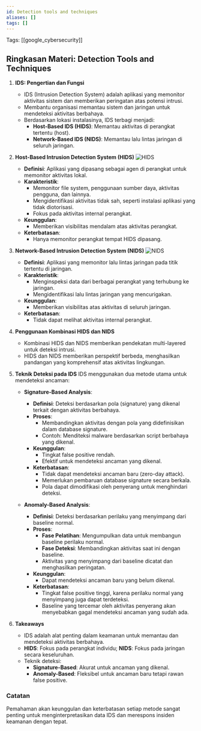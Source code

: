 ```yaml
---
id: Detection tools and techniques
aliases: []
tags: []
---
```


Tags: [[google_cybersecurity]]

## Ringkasan Materi: Detection Tools and Techniques

1. **IDS: Pengertian dan Fungsi**
   - IDS (Intrusion Detection System) adalah aplikasi yang memonitor aktivitas sistem dan memberikan peringatan atas potensi intrusi.
   - Membantu organisasi memantau sistem dan jaringan untuk mendeteksi aktivitas berbahaya.
   - Berdasarkan lokasi instalasinya, IDS terbagi menjadi:
     - **Host-Based IDS (HIDS)**: Memantau aktivitas di perangkat tertentu (host).
     - **Network-Based IDS (NIDS)**: Memantau lalu lintas jaringan di seluruh jaringan.

2. **Host-Based Intrusion Detection System (HIDS)**
![HIDS](https://d3c33hcgiwev3.cloudfront.net/imageAssetProxy.v1/r9hBQHsQSv-hult8KB1V8g_17a68a6257c143738588e048ca8d26f1_FhxPKoFNfXgXc6ReM_Srb2o974QJ0U-ULsPViUoB-bhM_iCgEJA4kCxBBaXg8V_I8OgPIpF5g77EffByf9aub_pTG33UzSLum4eyKCK7YZPXGvZjqG1jLW-bJ4yozWlzoOSJ7i99ZiyAfKfNBe0DyFMKE3UyQv--RRTEACIegsbPdyqlv4gHQAGRdIyMMQ?expiry=1736294400000&hmac=5Gs4ZhPJ8q4glUl25NaoVLUZ5BZ2xSPZmualxNtYd04)
   - **Definisi**: Aplikasi yang dipasang sebagai agen di perangkat untuk memonitor aktivitas lokal.
   - **Karakteristik**:
     - Memonitor file system, penggunaan sumber daya, aktivitas pengguna, dan lainnya.
     - Mengidentifikasi aktivitas tidak sah, seperti instalasi aplikasi yang tidak diotorisasi.
     - Fokus pada aktivitas internal perangkat.
   - **Keunggulan**:
     - Memberikan visibilitas mendalam atas aktivitas perangkat.
   - **Keterbatasan**:
     - Hanya memonitor perangkat tempat HIDS dipasang.

3. **Network-Based Intrusion Detection System (NIDS)**
![NIDS](https://d3c33hcgiwev3.cloudfront.net/imageAssetProxy.v1/m2NQ9waXQzm_kmnrpieaAQ_081c3ddbccb64cf8aa0ad09806fdf8f1_CS_R-137_NIDS.png?expiry=1736294400000&hmac=Vhk5g_tm_tRboLGHK6pz9J8UTjBR23m-jDCwGFBn72s)
   - **Definisi**: Aplikasi yang memonitor lalu lintas jaringan pada titik tertentu di jaringan.
   - **Karakteristik**:
     - Menginspeksi data dari berbagai perangkat yang terhubung ke jaringan.
     - Mengidentifikasi lalu lintas jaringan yang mencurigakan.
   - **Keunggulan**:
     - Memberikan visibilitas atas aktivitas di seluruh jaringan.
   - **Keterbatasan**:
     - Tidak dapat melihat aktivitas internal perangkat.

4. **Penggunaan Kombinasi HIDS dan NIDS**
   - Kombinasi HIDS dan NIDS memberikan pendekatan multi-layered untuk deteksi intrusi.
   - HIDS dan NIDS memberikan perspektif berbeda, menghasilkan pandangan yang komprehensif atas aktivitas lingkungan.

5. **Teknik Deteksi pada IDS**
   IDS menggunakan dua metode utama untuk mendeteksi ancaman:

   - **Signature-Based Analysis**:
     - **Definisi**: Deteksi berdasarkan pola (signature) yang dikenal terkait dengan aktivitas berbahaya.
     - **Proses**:
       - Membandingkan aktivitas dengan pola yang didefinisikan dalam database signature.
       - Contoh: Menditeksi malware berdasarkan script berbahaya yang dikenal.
     - **Keunggulan**:
       - Tingkat false positive rendah.
       - Efektif untuk mendeteksi ancaman yang dikenal.
     - **Keterbatasan**:
       - Tidak dapat mendeteksi ancaman baru (zero-day attack).
       - Memerlukan pembaruan database signature secara berkala.
       - Pola dapat dimodifikasi oleh penyerang untuk menghindari deteksi.

   - **Anomaly-Based Analysis**:
     - **Definisi**: Deteksi berdasarkan perilaku yang menyimpang dari baseline normal.
     - **Proses**:
       - **Fase Pelatihan**: Mengumpulkan data untuk membangun baseline perilaku normal.
       - **Fase Deteksi**: Membandingkan aktivitas saat ini dengan baseline.
       - Aktivitas yang menyimpang dari baseline dicatat dan menghasilkan peringatan.
     - **Keunggulan**:
       - Dapat mendeteksi ancaman baru yang belum dikenal.
     - **Keterbatasan**:
       - Tingkat false positive tinggi, karena perilaku normal yang menyimpang juga dapat terdeteksi.
       - Baseline yang tercemar oleh aktivitas penyerang akan menyebabkan gagal mendeteksi ancaman yang sudah ada.

6. **Takeaways**
   - IDS adalah alat penting dalam keamanan untuk memantau dan mendeteksi aktivitas berbahaya.
   - **HIDS**: Fokus pada perangkat individu; **NIDS**: Fokus pada jaringan secara keseluruhan.
   - Teknik deteksi:
     - **Signature-Based**: Akurat untuk ancaman yang dikenal.
     - **Anomaly-Based**: Fleksibel untuk ancaman baru tetapi rawan false positive.

### Catatan
Pemahaman akan keunggulan dan keterbatasan setiap metode sangat penting untuk menginterpretasikan data IDS dan merespons insiden keamanan dengan tepat.
